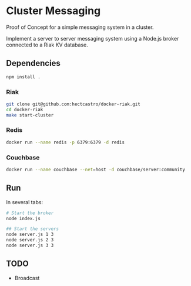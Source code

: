 # Cluster Messaging

Proof of Concept for a simple messaging system in a cluster.

Implement a server to server messaging system using a Node.js broker connected to a Riak KV database.

## Dependencies

```bash
npm install .
```

### Riak

```bash
git clone git@github.com:hectcastro/docker-riak.git
cd docker-riak
make start-cluster
```

### Redis

```bash
docker run --name redis -p 6379:6379 -d redis
```

### Couchbase

```bash
docker run --name couchbase --net=host -d couchbase/server:community
```

## Run

In several tabs:
```bash
# Start the broker
node index.js

## Start the servers
node server.js 1 3
node server.js 2 3
node server.js 3 3
```

## TODO

* Broadcast